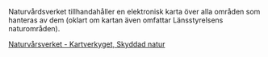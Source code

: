 Naturvårdsverket tillhandahåller en elektronisk karta över alla områden som hanteras av dem (oklart om kartan även omfattar Länsstyrelsens naturområden).

[Naturvårsverket - Kartverkyget, Skyddad natur](https://skyddadnatur.naturvardsverket.se/)
